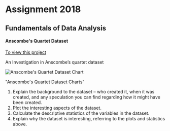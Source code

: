# Assignment 2018
## Fundamentals of Data Analysis


#### Anscombe's Quartet Dataset 
[To view this project](https://nbviewer.jupyter.org/github/RitRa/Anscombe-s_quartet-dataset/blob/master/Anscombe%27s%20Quartet%20Dataset.ipynb)


An Investigation in Anscombe’s quartet dataset

![Anscombe's Quartet Dataset Chart](/RitRa/Anscombe-s_quartet-dataset/raw/master/assets/chart.png) 

"Anscombe's Quartet Dataset Charts"

1. Explain the background to the dataset – who created it, when it was created, and
any speculation you can find regarding how it might have been created.
2.  Plot the interesting aspects of the dataset.
3.  Calculate the descriptive statistics of the variables in the dataset.
4.  Explain why the dataset is interesting, referring to the plots and statistics above.


